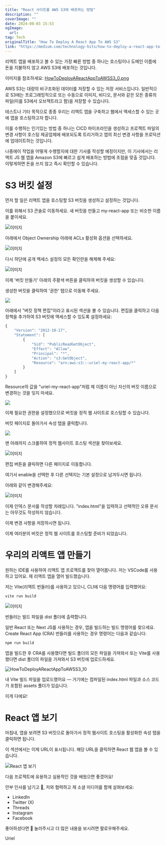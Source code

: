 ```yaml
---
title: "React 사이트를 AWS S3에 배포하는 방법"
description: ""
coverImage: ""
date: 2024-08-03 15:53
ogImage: 
  url: 
tag: Tech
originalTitle: "How To Deploy A React App To AWS S3"
link: "https://medium.com/technology-hits/how-to-deploy-a-react-app-to-aws-s3-2ea6bb59892f"
---
```




리액트 앱을 배포하고 볼 수 있는 가장 빠른 방법 중 하나는 호스팅이나 도메인 이름에 돈을 지불하지 않고 AWS S3에 배포하는 것입니다.

이미지를 참조하세요: [HowToDeployAReactAppToAWSS3_0.png](/assets/img/HowToDeployAReactAppToAWSS3_0.png)

AWS S3는 대량의 비구조화된 데이터를 저장할 수 있는 저장 서비스입니다. 일반적으로 S3에는 프로그래밍적으로 또는 수동으로 이미지, 비디오, 문서와 같은 모든 종류의 파일(이를 S3에서 오브젝트라고 함)을 저장할 수 있습니다.

테스트나 기타 목적으로 종종 우리는 리액트 앱을 구축하고 웹에서 액세스할 수 있는 곳에 앱을 호스팅하고자 합니다.

<div class="content-ad"></div>

이를 수행하는 인기있는 방법 중 하나는 CICD 파이프라인을 생성하고 프로젝트 파일의 변경 사항이 호스팅 제공업체에 배포되도록 트리거하고 앱의 최신 변경 사항을 프로덕션에 업데이트하는 것입니다.

나중에이 작업을 어떻게 수행할지에 대한 기사를 작성할 예정이지만, 이 기사에서는 리액트 JS 웹 앱을 Amazon S3에 빠르고 쉽게 배포하는 방법에 초점을 맞출 것입니다. 이렇게하면 돈을 쓰지 않고 즉시 확인할 수 있습니다.

# S3 버킷 설정

먼저 할 일은 리액트 앱을 호스팅할 S3 버킷을 생성하고 설정하는 것입니다.

<div class="content-ad"></div>

이를 위해서 S3 콘솔로 이동하세요. 새 버킷을 만들고 my-react-app 또는 비슷한 이름을 붙이세요.

![이미지](/assets/img/HowToDeployAReactAppToAWSS3_1.png)

아래에서 Object Ownership 아래에 ACLs 활성화 옵션을 선택하세요.

![이미지](/assets/img/HowToDeployAReactAppToAWSS3_2.png)

<div class="content-ad"></div>

다시 하단에 공개 액세스 설정의 모든 확인란을 해제해 주세요:

![이미지](/assets/img/HowToDeployAReactAppToAWSS3_3.png)

이제 '버킷 만들기' 아래의 주황색 버튼을 클릭하여 버킷을 생성할 수 있습니다.

생성한 버킷을 클릭하여 '권한' 탭으로 이동해 주세요.

<div class="content-ad"></div>

<img src="/assets/img/HowToDeployAReactAppToAWSS3_4.png" />

아래에서 "버킷 정책 편집"이라고 표시된 섹션을 볼 수 있습니다. 편집을 클릭하고 다음 정책을 추가하여 S3 버킷에 액세스할 수 있도록 설정하세요:

```js
{
    "Version": "2012-10-17",
    "Statement": [
        {
            "Sid": "PublicReadGetObject",
            "Effect": "Allow",
            "Principal": "*",
            "Action": "s3:GetObject",
            "Resource": "arn:aws:s3:::uriel-my-react-app/*"
        }
    ]
}
```

Resource의 값을 "uriel-my-react-app"처럼 제 이름이 아닌 자신의 버킷 이름으로 변경하는 것을 잊지 마세요.

<div class="content-ad"></div>

<img src="/assets/img/HowToDeployAReactAppToAWSS3_5.png" />

이제 필요한 권한을 설정했으므로 버킷을 정적 웹 사이트로 호스팅할 수 있습니다.

버킷 페이지로 돌아가서 속성 탭을 클릭합니다.

<img src="/assets/img/HowToDeployAReactAppToAWSS3_6.png" />

<div class="content-ad"></div>

맨 아래까지 스크롤하여 정적 웹사이트 호스팅 섹션을 찾아보세요.

![이미지](/assets/img/HowToDeployAReactAppToAWSS3_7.png)

편집 버튼을 클릭하면 다른 페이지로 이동합니다.

여기서 enable을 선택한 후 다른 선택지는 기본 설정으로 남겨두시면 됩니다.

<div class="content-ad"></div>

아래와 같이 변경해주세요:

![이미지](/assets/img/HowToDeployAReactAppToAWSS3_8.png)

이제 인덱스 문서를 작성할 차례입니다. "index.html"을 입력하고 선택적인 오류 문서는 아무것도 작성하지 않습니다.

이제 변경 사항을 저장하시면 됩니다.

이제 여러분의 버킷은 정적 웹 사이트를 호스팅할 준비가 되었습니다.

<div class="content-ad"></div>

# 우리의 리액트 앱 만들기

원하는 IDE를 사용하여 리액트 앱 프로젝트를 찾아 열어봅니다. 저는 VSCode를 사용하고 있어요. 제 리액트 앱을 열어 빌드했습니다.

저는 Vite(리액트 번들러)를 사용하고 있으니, CLI에 다음 명령어를 입력했어요:

```js
vite run build
```

<div class="content-ad"></div>

![이미지](/assets/img/HowToDeployAReactAppToAWSS3_9.png)

번들러는 빌드 파일을 dist 폴더에 출력합니다.

일반 React 또는 Next JS를 사용하는 경우, 앱을 빌드하는 빌드 명령어를 찾으세요. Create React App (CRA) 번들러를 사용하는 경우 명령어는 다음과 같습니다:

```js
npm run build
```

<div class="content-ad"></div>

앱을 빌드한 후 CRA를 사용했다면 빌드 폴더의 모든 파일을 가져와서 또는 Vite를 사용했다면 dist 폴더의 파일을 가져와서 S3 버킷에 업로드하세요.

![HowToDeployAReactAppToAWSS3_10](/assets/img/HowToDeployAReactAppToAWSS3_10.png)

내 Vite 빌드 파일을 업로드했어요 — 거기에는 컴파일된 index.html 파일과 소스 코드가 포함된 assets 폴더가 있습니다.

이게 다에요!

<div class="content-ad"></div>

# React 앱 보기

마침내, 앱을 보려면 S3 버킷으로 돌아가서 정적 웹사이트 호스팅을 활성화한 속성 탭을 클릭하면 됩니다.

이 섹션에서는 이제 URL이 표시됩니다. 해당 URL을 클릭하면 React 웹 앱을 볼 수 있습니다.

![React 앱 보기](/assets/img/HowToDeployAReactAppToAWSS3_11.png)

<div class="content-ad"></div>

다음 프로젝트에 유용하고 실용적인 것을 배웠으면 좋겠어요!

안부 인사를 남기고 👋, 저와 협력하고 제 소셜 미디어를 함께 살펴보세요:

- LinkedIn
- Twitter (X)
- Threads
- Instagram
- Facebook

좋아하셨다면 👏 눌러주시고 더 많은 내용을 보시려면 팔로우해주세요.

<div class="content-ad"></div>

Uriel
